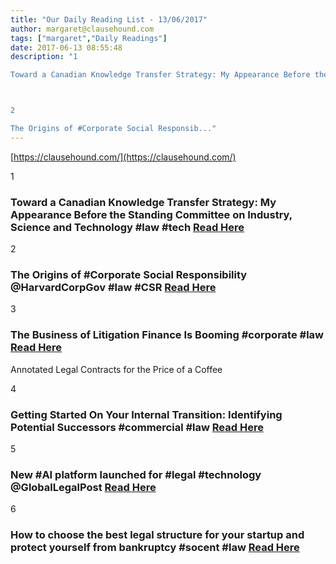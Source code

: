 ```yaml
---
title: "Our Daily Reading List - 13/06/2017"
author: margaret@clausehound.com
tags: ["margaret","Daily Readings"]
date: 2017-06-13 08:55:48
description: "1

Toward a Canadian Knowledge Transfer Strategy: My Appearance Before the Standing Committee on Industry, Science and Technology #law #tech Read Here



2

The Origins of #Corporate Social Responsib..."
---
```


[https://clausehound.com/](https://clausehound.com/)

1

### Toward a Canadian Knowledge Transfer Strategy: My Appearance Before the Standing Committee on Industry, Science and Technology #law #tech [Read Here](http://www.michaelgeist.ca/2017/06/toward-canadian-knowledge-transfer-strategy-appearance-standing-committee-industry-science-technology/)

2

### The Origins of #Corporate Social Responsibility @HarvardCorpGov #law #CSR  [Read Here](https://goo.gl/jACG3p)

3

### The Business of Litigation Finance Is Booming #corporate #law [Read Here](https://goo.gl/WhThWW)

Annotated Legal Contracts
for the Price of a Coffee

4

### Getting Started On Your Internal Transition: Identifying Potential Successors #commercial #law [Read Here](https://goo.gl/0hkzgY)

5

### New #AI platform launched for #legal #technology @GlobalLegalPost [Read Here](https://goo.gl/5Sk6K1)

6

### How to choose the best legal structure for your startup and protect yourself from bankruptcy #socent #law [Read Here](https://goo.gl/rB54FE)